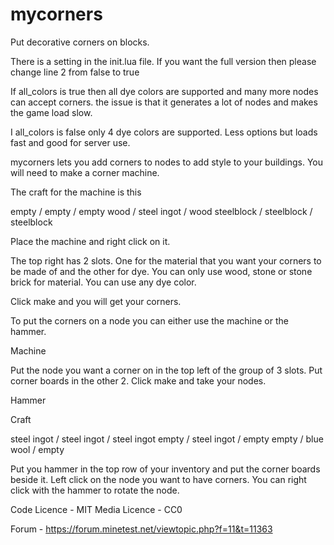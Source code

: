 mycorners
========
Put decorative corners on blocks.

There is a setting in the init.lua file.
If you want the full version then please change line 2 from false to true

If all_colors is true then all dye colors are supported and many more nodes can accept corners.
the issue is that it generates a lot of nodes and makes the game load slow.

I all_colors is false only 4 dye colors are supported.
Less options but loads fast and good for server use.


mycorners lets you add corners to nodes to add style to your buildings. 
You will need to make a corner machine.

The craft for the machine is this

empty      / empty        / empty
wood       / steel ingot  / wood
steelblock / steelblock   / steelblock

Place the machine and right click on it.

The top right has 2 slots. One for the material that you want your corners to be made of and the other for dye.
You can only use wood, stone or stone brick for material.
You can use any dye color.

Click make and you will get your corners.

To put the corners on a node you can either use the machine or the hammer.

Machine

Put the node you want a corner on in the top left of the group of 3 slots.
Put corner boards in the other 2.
Click make and take your nodes.


Hammer

Craft

steel ingot / steel ingot  / steel ingot
empty       / steel ingot  / empty
empty       / blue wool    / empty


Put you hammer in the top row of your inventory and put the corner boards beside it.
Left click on the node you want to have corners. You can right click with the hammer to rotate the node.


Code Licence - MIT
Media Licence - CC0

Forum - https://forum.minetest.net/viewtopic.php?f=11&t=11363


